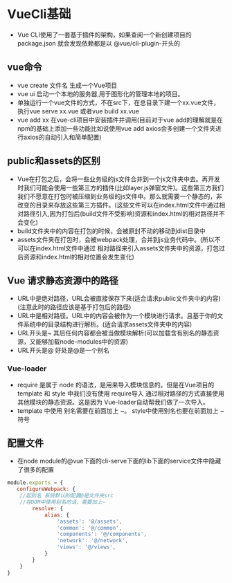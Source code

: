 <!--
 * @Author: xujie 1607526161@qq.com
 * @Date: 2022-05-25 23:06:32
 * @LastEditors: x09898 coder_xujie@163.com
 * @LastEditTime: 2022-08-23 12:08:33
 * @FilePath: \HTML-CSS-Javascript-\Vue框架\Vue Cli教程\VueCli基础.md
 * @Description:
-->
# VueCli基础

* Vue CLI使用了一套基于插件的架构，如果查阅一个新创建项目的package.json 就会发现依赖都是以 @vue/cli-plugin-开头的

## vue命令

* vue create 文件名 生成一个Vue项目
* vue ui 启动一个本地的服务器,用于图形化的管理本地的项目。
* 单独运行一个vue文件的方式，不在src下，在总目录下建一个xx.vue文件，执行vue serve xx.vue 或者vue build xx.vue
* vue add xx  在vue-cli项目中安装插件并调用(目前对于vue add的理解就是在npm的基础上添加一些功能比如说使用vue add axios会多创建一个文件夹进行axios的自动引入和简单配置)

## public和assets的区别

* Vue在打包之后，会将一些业务级的js文件合并到一个js文件夹中去。再开发时我们可能会使用一些第三方的插件(比如layer.js弹窗文件)。这些第三方我们我们不愿意在打包时被压缩到业务级的js文件中。那么就需要一个静态的，非改变的目录来存放这些第三方插件。(这些文件可以在index.html文件中通过相对路径引入,因为打包后(build文件不受影响)资源和index.html的相对路径并不会变化)
* build文件夹中的内容在打包的时候，会被原封不动的移动到dist目录中
* assets文件夹在打包时，会被webpack处理，合并到js业务代码中。(所以不可以在index.html文件中通过 相对路径来引入assets文件夹中的资源，打包过后资源和index.html的相对位置会发生变化)

## Vue 请求静态资源中的路径

* URL中是绝对路径，URL会被直接保存下来(适合请求public文件夹中的内容)(注意此时的路径应该是基于打包后的路径)
* URL中是相对路径。URL中的内容会被作为一个模块进行请求。且基于你的文件系统中的目录结构进行解析。(适合请求assets文件夹中的内容)
* URL开头是~  其后任何内容都会被当做模块解析(可以加载含有别名的静态资源，又能够加载node-modules中的资源)
* URL开头是@  好处是@是一个别名

### Vue-loader

* require 是属于 node 的语法，是用来导入模块信息的。但是在Vue项目的 template 和 style 中我们没有使用 require导入 通过相对路径的方式直接使用其他模块的静态资源。这是因为 Vue-loader自动帮我们做了一次导入。
* template 中使用 别名需要在前面加上 ~。 style中使用别名也要在前面加上 ~ 符号

## 配置文件

* 在node module的@vue下面的cli-serve下面的lib下面的service文件中隐藏了很多的配置

```js
module.exports = {
   configureWebpack: {
    //起别名 系统默认的配置@是文件夹src
    //在DOM中使用别名的话，需要加上~
        resolve: {
            alias: {
                'assets': '@/assets',
                'common': '@/common',
                'components': '@/components',
                'network': '@/network',
                'views': '@/views',
            }
        }
    }
}
```
